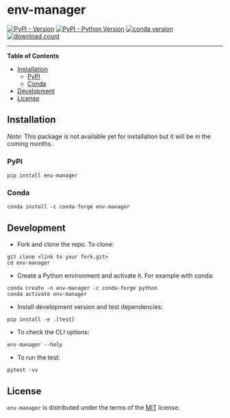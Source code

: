 # env-manager

[![PyPI - Version](https://img.shields.io/pypi/v/env-manager.svg)](https://pypi.org/project/env-manager)
[![PyPI - Python Version](https://img.shields.io/pypi/pyversions/env-manager.svg)](https://pypi.org/project/env-manager)
[![conda version](https://img.shields.io/conda/vn/conda-forge/env-manager.svg)](https://www.anaconda.com/conda-forge/env-manager)
[![download count](https://img.shields.io/conda/dn/conda-forge/env-manager.svg)](https://www.anaconda.com/conda-forge/env-manager)

-----

**Table of Contents**

- [Installation](#installation)
    - [PyPI](#pypi)
    - [Conda](#conda)
- [Development](#development)
- [License](#license)

## Installation

*Note:* This package is not available yet for installation but it will be in the coming months.

### PyPI

```console
pip install env-manager
```

### Conda

```console
conda install -c conda-forge env-manager
```

## Development

* Fork and clone the repo. To clone:

```console
git clone <link to your fork.git>
cd env-manager
```

* Create a Python environment and activate it. For example with conda:

```console
conda create -n env-manager -c conda-forge python
conda activate env-manager
```

* Install development version and test dependencies:

```console
pip install -e .[test]
```

* To check the CLI options:

```console
env-manager --help
```

* To run the test:

```console
pytest -vv
```

## License

`env-manager` is distributed under the terms of the [MIT](https://spdx.org/licenses/MIT.html) license.
